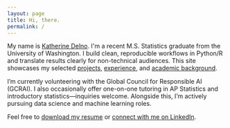 ```yaml
---
layout: page
title: Hi, there.
permalink: /
---
```


My name is [Katherine Delno](/about). I'm a recent M.S. Statistics graduate from the University of Washington. I build clean, reproducible workflows in Python/R and translate results clearly for non-technical audiences.
This site showcases my selected [projects](/projects), [experience](/experience), and [academic background](/education).

I’m currently volunteering with the Global Council for Responsible AI (GCRAI). I also occasionally offer one-on-one tutoring in AP Statistics and introductory statistics—inquiries welcome. Alongside this, I’m actively pursuing data science and machine learning roles.

Feel free to [download my resume](/assets/resume-delno,katherine.pdf) or [connect with me on LinkedIn](https://www.linkedin.com/in/katherinedelno/).